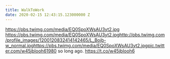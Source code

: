 ```yaml
---
title: WalkToWork
date: 2020-02-15 12:43:15.123000000 Z
---
```


 https://pbs.twimg.com/media/EQ0SpoXWsAU3yt2.jpg https://pbs.twimg.com/media/EQ0SpoXWsAU3yt2.jpghttp://pbs.twimg.com/profile_images/1200120832414142465/L_Bojb-w_normal.jpghttps://pbs.twimg.com/media/EQ0SpoXWsAU3yt2.jpgpic.twitter.com/w45jbIooh61980 so long ago. https://t.co/w45jbIooh6